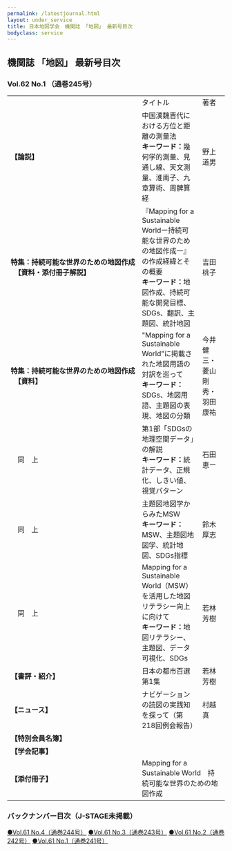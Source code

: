 ```yaml
---
permalink: /latestjournal.html
layout: under_service
title: 日本地図学会　機関誌 「地図」 最新号目次
bodyclass: service
---
```



## 機関誌 「地図」 最新号目次
### Vol.62 No.1 （通巻245号）

<div class="table-responsive">
  <table class="table latestjournal-table">
    <tr>
      <td></td>
      <td class="text-center">タイトル</td>
      <td class="text-center">著者</td>
    </tr>
    <tr class="bg-grey">
      <td><b>【論説】</b></td>
      <td>中国漢魏晋代における方位と距離の測量法<br><b>キーワード：</b>幾何学的測量、見通し線、天文測量、淮南子、九章算術、周髀算経</td>
      <td>野上 道男</td>
    </tr>
    <tr>
      <td style="white-space: nowrap;"><b>特集：持続可能な世界のための地図作成<br>　【資料・添付冊子解説】</b></td>
      <td>『Mapping for a Sustainable Worldー持続可能な世界のための地図作成一』の作成経緯とその概要<br><b>キーワード：</b>地図作成、持続可能な開発目標、SDGs、翻訳、主題図、統計地図</td>
      <td>吉田 桃子</td>
    </tr>
    <tr class="bg-grey">
      <td><b>特集：持続可能な世界のための地図作成<br>　【資料】</b></td>
      <td>"Mapping for a Sustainable World"に掲載された地図用語の対訳を巡って<br><b>キーワード：</b>SDGs、地図用語、主題図の表現、地図の分類</td>
      <td>今井 健三・菱山 剛秀・羽田 康祐</td>
    </tr>
    <tr>
      <td>　同　上</td>
      <td>第1部「SDGsの地理空間データ」の解説<br><b>キーワード：</b>統計データ、正規化、しきい値、視覚パターン</td>
      <td>石田 恵ー</td>
    </tr>
    <tr class="bg-grey">
      <td>　同　上</td>
      <td>主題図地図学からみたMSW<br><b>キーワード：</b>MSW、主題図地図学、統計地図、SDGs指標</td>
      <td>鈴木 厚志</td>
    </tr>
    <tr>
      <td>　同　上</td>
      <td>Mapping for a Sustainable World（MSW）を活用した地図リテラシー向上に向けて<br><b>キーワード：</b>地図リテラシー、主題図、データ可視化、SDGs</td>
      <td>若林 芳樹</td>
    </tr>
    <tr class="bg-grey">
      <td><b>【書評・紹介】</b></td>
      <td>日本の都市百選　第1集</td>
      <td>若林 芳樹</td>
    </tr>
    <tr>
      <td><b>【ニュース】</b></td>
      <td>ナビゲーションの読図の実践知を探って（第218回例会報告）</td>
      <td>村越 真</td>
    </tr>
    <tr class="bg-grey">
      <td><b>【特別会員名簿】</b></td>
      <td colspan="2"></td>
    </tr>
    <tr>
      <td><b>【学会記事】</b></td>
      <td colspan="2"></td>
    </tr>
    <tr class="bg-grey">
      <td><b>【添付冊子】</b></td>
      <td colspan="2">Mapping for a Sustainable World　持続可能な世界のための地図作成</td>
    </tr>
  </table>
</div>


### バックナンバー目次（J-STAGE未掲載）

<div class="latestjournal-backnumber">
  <p>
    <a href="{{'/archive/file/contents/contents244.pdf' | relative_url}}">●Vol.61 No.4（通巻244号）</a>
    <a href="{{'/archive/file/contents/contents243.pdf' | relative_url}}">●Vol.61 No.3（通巻243号）</a>
    <a href="{{'/archive/file/contents/contents242.pdf' | relative_url}}">●Vol.61 No.2（通巻242号）</a>
    <a href="{{'/archive/file/contents/contents241.pdf' | relative_url}}">●Vol.61 No.1（通巻241号）</a>
  </p>
</div>
